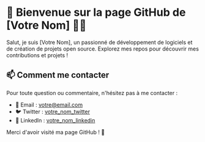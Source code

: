 # 👋 Bienvenue sur la page GitHub de [Votre Nom] 👨‍💻

Salut, je suis [Votre Nom], un passionné de développement de logiciels et de création de projets open source. Explorez mes repos pour découvrir mes contributions et projets !

## 📫 Comment me contacter

Pour toute question ou commentaire, n'hésitez pas à me contacter :

- 📧 Email : votre@email.com
- 🐦 Twitter : [votre_nom_twitter](lien_vers_votre_compte_twitter)
- 💼 LinkedIn : [votre_nom_linkedin](lien_vers_votre_profil_linkedin)

Merci d'avoir visité ma page GitHub ! 🚀
